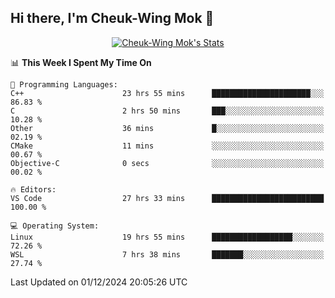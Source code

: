 ## Hi there, I'm Cheuk-Wing Mok 👋

<!--
**mozro0327/mozro0327** is a ✨ _special_ ✨ repository because its `README.md` (this file) appears on your GitHub profile.

Here are some ideas to get you started:

- 🔭 I’m currently working on ...
- 🌱 I’m currently learning ...
- 👯 I’m looking to collaborate on ...
- 🤔 I’m looking for help with ...
- 💬 Ask me about ...
- 📫 How to reach me: ...
- 😄 Pronouns: ...
- ⚡ Fun fact: ...
-->

<p align="center">
  <a href="https://github.com/mozro0327" class="rich-diff-level-one">
    <img src="https://github-readme-stats.vercel.app/api?username=mozro0327&title_color=333&text_color=777" alt="Cheuk-Wing Mok's Stats" >
    <!-- &hide=issues
    <img src="https://github-readme-stats.vercel.app/api?username=mozro0327&hide=issues&title_color=333&text_color=777" alt="Cheuk-Wing Mok's Stats" >
    -->
  </a>
</p>

<!--START_SECTION:waka-->
📊 **This Week I Spent My Time On** 

```text
💬 Programming Languages: 
C++                      23 hrs 55 mins      ██████████████████████░░░   86.83 % 
C                        2 hrs 50 mins       ███░░░░░░░░░░░░░░░░░░░░░░   10.28 % 
Other                    36 mins             █░░░░░░░░░░░░░░░░░░░░░░░░   02.19 % 
CMake                    11 mins             ░░░░░░░░░░░░░░░░░░░░░░░░░   00.67 % 
Objective-C              0 secs              ░░░░░░░░░░░░░░░░░░░░░░░░░   00.02 % 

🔥 Editors: 
VS Code                  27 hrs 33 mins      █████████████████████████   100.00 % 

💻 Operating System: 
Linux                    19 hrs 55 mins      ██████████████████░░░░░░░   72.26 % 
WSL                      7 hrs 38 mins       ███████░░░░░░░░░░░░░░░░░░   27.74 % 
```


 Last Updated on 01/12/2024 20:05:26 UTC
<!--END_SECTION:waka-->
